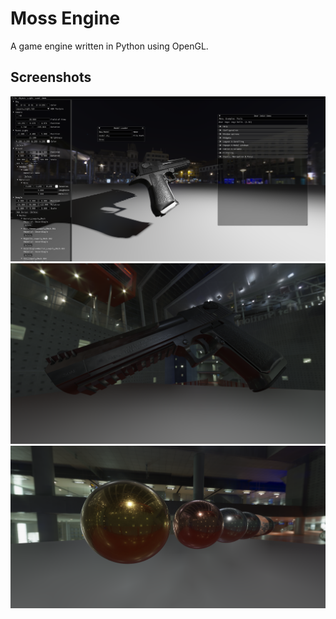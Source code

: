 # Moss Engine
A game engine written in Python using OpenGL.

## Screenshots
![screenshot0](screenshots/screenshot0.png)  
![screenshot1](screenshots/screenshot1.png)  
![screenshot2](screenshots/screenshot2.png)
